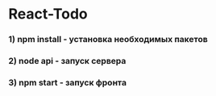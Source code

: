 # React-Todo

### 1) npm install - установка необходимых пакетов
### 2) node api - запуск сервера
### 3) npm start - запуск фронта
